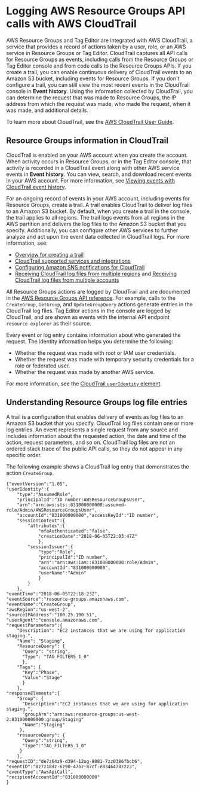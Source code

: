 # Logging AWS Resource Groups API calls with AWS CloudTrail<a name="logging-using-cloudtrail"></a>

AWS Resource Groups and Tag Editor are integrated with AWS CloudTrail, a service that provides a record of actions taken by a user, role, or an AWS service in Resource Groups or Tag Editor\. CloudTrail captures all API calls for Resource Groups as events, including calls from the Resource Groups or Tag Editor console and from code calls to the Resource Groups APIs\. If you create a trail, you can enable continuous delivery of CloudTrail events to an Amazon S3 bucket, including events for Resource Groups\. If you don't configure a trail, you can still view the most recent events in the CloudTrail console in **Event history**\. Using the information collected by CloudTrail, you can determine the request that was made to Resource Groups, the IP address from which the request was made, who made the request, when it was made, and additional details\. 

To learn more about CloudTrail, see the [AWS CloudTrail User Guide](https://docs.aws.amazon.com/awscloudtrail/latest/userguide/)\.

## Resource Groups information in CloudTrail<a name="resource-groups-info-in-cloudtrail"></a>

CloudTrail is enabled on your AWS account when you create the account\. When activity occurs in Resource Groups, or in the Tag Editor console, that activity is recorded in a CloudTrail event along with other AWS service events in **Event history**\. You can view, search, and download recent events in your AWS account\. For more information, see [Viewing events with CloudTrail event history](https://docs.aws.amazon.com/awscloudtrail/latest/userguide/view-cloudtrail-events.html)\. 

For an ongoing record of events in your AWS account, including events for Resource Groups, create a trail\. A trail enables CloudTrail to deliver log files to an Amazon S3 bucket\. By default, when you create a trail in the console, the trail applies to all regions\. The trail logs events from all regions in the AWS partition and delivers the log files to the Amazon S3 bucket that you specify\. Additionally, you can configure other AWS services to further analyze and act upon the event data collected in CloudTrail logs\. For more information, see: 
+ [Overview for creating a trail](https://docs.aws.amazon.com/awscloudtrail/latest/userguide/cloudtrail-create-and-update-a-trail.html)
+ [CloudTrail supported services and integrations](https://docs.aws.amazon.com/awscloudtrail/latest/userguide/cloudtrail-aws-service-specific-topics.html)
+ [Configuring Amazon SNS notifications for CloudTrail](https://docs.aws.amazon.com/awscloudtrail/latest/userguide/getting_notifications_top_level.html)
+ [Receiving CloudTrail log files from multiple regions](https://docs.aws.amazon.com/awscloudtrail/latest/userguide/receive-cloudtrail-log-files-from-multiple-regions.html) and [Receiving CloudTrail log files from multiple accounts](https://docs.aws.amazon.com/awscloudtrail/latest/userguide/cloudtrail-receive-logs-from-multiple-accounts.html)

All Resource Groups actions are logged by CloudTrail and are documented in the [AWS Resource Groups API reference](https://docs.aws.amazon.com/ARG/latest/APIReference/Welcome.html)\. For example, calls to the `CreateGroup`, `GetGroup`, and `UpdateGroupQuery` actions generate entries in the CloudTrail log files\. Tag Editor actions in the console are logged by CloudTrail, and are shown as events with the internal API endpoint `resource-explorer` as their source\.

Every event or log entry contains information about who generated the request\. The identity information helps you determine the following: 
+ Whether the request was made with root or IAM user credentials\.
+ Whether the request was made with temporary security credentials for a role or federated user\.
+ Whether the request was made by another AWS service\.

For more information, see the [CloudTrail `userIdentity` element](https://docs.aws.amazon.com/awscloudtrail/latest/userguide/cloudtrail-event-reference-user-identity.html)\.

## Understanding Resource Groups log file entries<a name="understanding-service-name-entries"></a>

A trail is a configuration that enables delivery of events as log files to an Amazon S3 bucket that you specify\. CloudTrail log files contain one or more log entries\. An event represents a single request from any source and includes information about the requested action, the date and time of the action, request parameters, and so on\. CloudTrail log files are not an ordered stack trace of the public API calls, so they do not appear in any specific order\.

The following example shows a CloudTrail log entry that demonstrates the action `CreateGroup`\.

```
{"eventVersion":"1.05",
"userIdentity":{
    "type":"AssumedRole",
    "principalId":"ID number:AWSResourceGroupsUser",
    "arn":"arn:aws:sts::831000000000:assumed-role/Admin/AWSResourceGroupsUser",
    "accountId":"831000000000","accessKeyId":"ID number",
    "sessionContext":{
        "attributes":{
            "mfaAuthenticated":"false",
            "creationDate":"2018-06-05T22:03:47Z"
            },
        "sessionIssuer":{
            "type":"Role",
            "principalId":"ID number",
            "arn":"arn:aws:iam::831000000000:role/Admin",
            "accountId":"831000000000",
            "userName":"Admin"
            }
        }
    },
"eventTime":"2018-06-05T22:18:23Z",
"eventSource":"resource-groups.amazonaws.com",
"eventName":"CreateGroup",
"awsRegion":"us-west-2",
"sourceIPAddress":"100.25.190.51",
"userAgent":"console.amazonaws.com",
"requestParameters":{
    "Description": "EC2 instances that we are using for application staging.",
    "Name": "Staging",
    "ResourceQuery": { 
      "Query": "string",
      "Type": "TAG_FILTERS_1_0"
      },
    "Tags": { 
      "Key":"Phase",
      "Value":"Stage"
      }
    },
"responseElements":{
    "Group": {
      "Description":"EC2 instances that we are using for application staging.",
      "groupArn":"arn:aws:resource-groups:us-west-2:831000000000:group/Staging"
      "Name":"Staging"
     },
    "resourceQuery": {
      "Query":"string",
      "Type":"TAG_FILTERS_1_0"
     }
    },
"requestID":"de7z64z9-d394-12ug-8081-7zz0386fbcb6",
"eventID":"8z7z18dz-6z90-47bz-87cf-e8346428zzz3",
"eventType":"AwsApiCall",
"recipientAccountId":"831000000000"
}
```